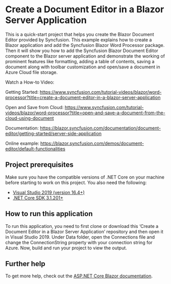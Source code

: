 # Create a Document Editor in a Blazor Server Application

This is a quick-start project that helps you create the Blazor Document Editor provided by Syncfusion. This example explains how to create a Blazor application and add the Syncfusion Blazor Word Processor package. Then it will show you how to add the Syncfusion Blazor Document Editor component to the Blazor server application and demonstrate the working of prominent features like formatting, adding a table of contents, saving a document along with toolbar customization and open/save a document in Azure Cloud file storage.

Watch a How-to Video:

Getting Started: https://www.syncfusion.com/tutorial-videos/blazor/word-processor?title=create-a-document-editor-in-a-blazor-server-application

Open and Save from Cloud: https://www.syncfusion.com/tutorial-videos/blazor/word-processor?title=open-and-save-a-document-from-the-cloud-using-document

Documentation: https://blazor.syncfusion.com/documentation/document-editor/getting-started/server-side-application

Online example: https://blazor.syncfusion.com/demos/document-editor/default-functionalities

## Project prerequisites
Make sure you have the compatible versions of .NET Core on your machine before starting to work on this project. You also need the following:
* [Visual Studio 2019 (version 16.4+)]( https://visualstudio.microsoft.com/downloads)
* [.NET Core SDK 3.1.201+](https://dotnet.microsoft.com/download/dotnet-core/3.1)

## How to run this application
To run this application, you need to first clone or download this ‘Create a Document Editor in a Blazor Server Application’ repository and then open it in Visual Studio 2019. Under Data folder, open the Connections file and change the ConnectionString property with your connection string for Azure. Now, build and run your project to view the output.

## Further help

To get more help, check out the [ASP.NET Core Blazor documentation](https://docs.microsoft.com/en-us/aspnet/core/blazor).
